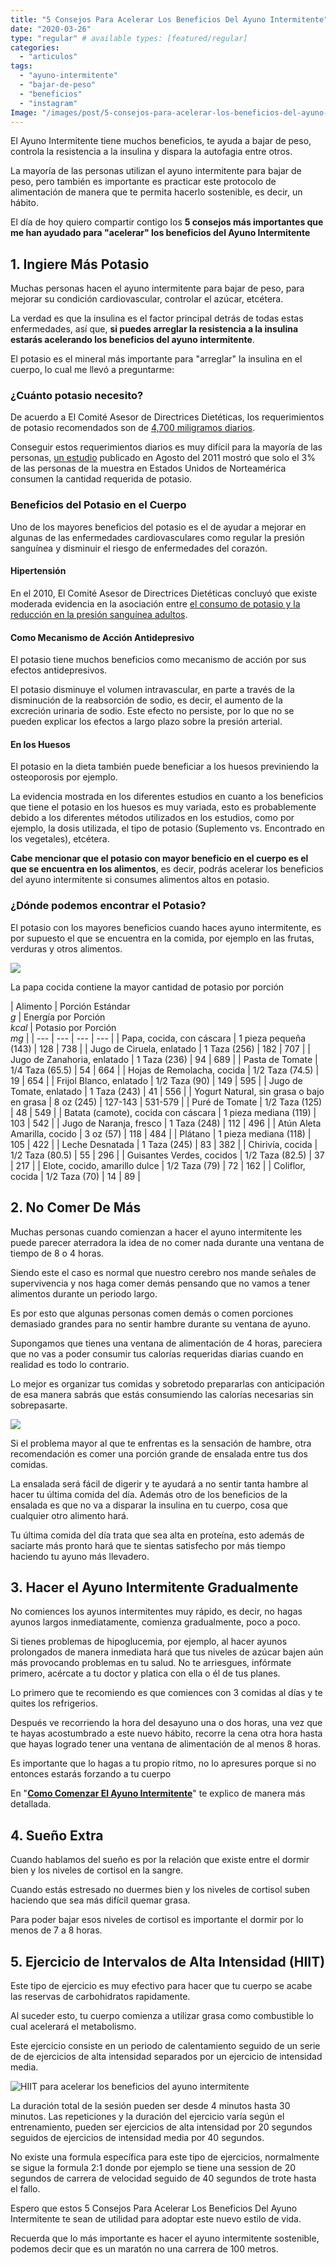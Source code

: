 ```yaml
---
title: "5 Consejos Para Acelerar Los Beneficios Del Ayuno Intermitente"
date: "2020-03-26"
type: "regular" # available types: [featured/regular]
categories: 
  - "articulos"
tags: 
  - "ayuno-intermitente"
  - "bajar-de-peso"
  - "beneficios"
  - "instagram"
Image: "/images/post/5-consejos-para-acelerar-los-beneficios-del-ayuno-intermitente/Consejos_Para_Acelerar-min.jpg"
---
```


El Ayuno Intermitente tiene muchos beneficios, te ayuda a bajar de peso, controla la resistencia a la insulina y dispara la autofagia entre otros.

La mayoría de las personas utilizan el ayuno intermitente para bajar de peso, pero también es importante es practicar este protocolo de alimentación de manera que te permita hacerlo sostenible, es decir, un hábito.

El día de hoy quiero compartir contigo los **5 consejos más importantes que me han ayudado para "acelerar" los beneficios del Ayuno Intermitente**

## 1\. Ingiere Más Potasio

Muchas personas hacen el ayuno intermitente para bajar de peso, para mejorar su condición cardiovascular, controlar el azúcar, etcétera.

La verdad es que la insulina es el factor principal detrás de todas estas enfermedades, así que, **si puedes arreglar la resistencia a la insulina estarás acelerando los beneficios del ayuno intermitente**.

El potasio es el mineral más importante para "arreglar" la insulina en el cuerpo, lo cual me llevó a preguntarme:

### ¿Cuánto potasio necesito?

De acuerdo a El Comité Asesor de Directrices Dietéticas, los requerimientos de potasio recomendados son de [4,700 miligramos diarios](https://www.ncbi.nlm.nih.gov/pmc/articles/PMC3650509/).

Conseguir estos requerimientos diarios es muy difícil para la mayoría de las personas, [un estudio](https://www.ncbi.nlm.nih.gov/pmc/articles/PMC3174857/) publicado en Agosto del 2011 mostró que solo el 3% de las personas de la muestra en Estados Unidos de Norteamérica consumen la cantidad requerida de potasio.

### Beneficios del Potasio en el Cuerpo

Uno de los mayores beneficios del potasio es el de ayudar a mejorar en algunas de las enfermedades cardiovasculares como regular la presión sanguínea y disminuir el riesgo de enfermedades del corazón.

#### Hipertensión

En el 2010, El Comité Asesor de Directrices Dietéticas concluyó que existe moderada evidencia en la asociación entre [el consumo de potasio y la reducción en la presión sanguínea adultos](https://www.ncbi.nlm.nih.gov/pubmed/21403995/).

#### Como Mecanismo de Acción Antidepresivo

El potasio tiene muchos beneficios como mecanismo de acción por sus efectos antidepresivos.

El potasio disminuye el volumen intravascular, en parte a través de la disminución de la reabsorción de sodio, es decir, el aumento de la excreción urinaria de sodio. Este efecto no persiste, por lo que no se pueden explicar los efectos a largo plazo sobre la presión arterial.

#### En los Huesos

El potasio en la dieta también puede beneficiar a los huesos previniendo la osteoporosis por ejemplo.

La evidencia mostrada en los diferentes estudios en cuanto a los beneficios que tiene el potasio en los huesos es muy variada, esto es probablemente debido a los diferentes métodos utilizados en los estudios, como por ejemplo, la dosis utilizada, el tipo de potasio (Suplemento vs. Encontrado en los vegetales), etcétera.

**Cabe mencionar que el potasio con mayor beneficio en el cuerpo es el que se encuentra en los alimentos**, es decir, podrás acelerar los beneficios del ayuno intermitente si consumes alimentos altos en potasio.

### ¿Dónde podemos encontrar el Potasio?

El potasio con los mayores beneficios cuando haces ayuno intermitente, es por supuesto el que se encuentra en la comida, por ejemplo en las frutas, verduras y otros alimentos.

![](images/Papas-min-768x511.jpg)

La papa cocida contiene la mayor cantidad de potasio por porción

| Alimento | Porción Estándar  
_g_ | Energía por Porción  
_kcal_ | Potasio por Porción  
_mg_ |
| --- | --- | --- | --- |
| Papa, cocida, con cáscara | 1 pieza pequeña (143) | 128 | 738 |
| Jugo de Ciruela, enlatado | 1 Taza (256) | 182 | 707 |
| Jugo de Zanahoria, enlatado | 1 Taza (236) | 94 | 689 |
| Pasta de Tomate | 1/4 Taza (65.5) | 54 | 664 |
| Hojas de Remolacha, cocida | 1/2 Taza (74.5) | 19 | 654 |
| Frijol Blanco, enlatado | 1/2 Taza (90) | 149 | 595 |
| Jugo de Tomate, enlatado | 1 Taza (243) | 41 | 556 |
| Yogurt Natural, sin grasa o bajo en grasa | 8 oz (245) | 127-143 | 531-579 |
| Puré de Tomate | 1/2 Taza (125) | 48 | 549 |
| Batata (camote), cocida con cáscara | 1 pieza mediana (119) | 103 | 542 |
| Jugo de Naranja, fresco | 1 Taza (248) | 112 | 496 |
| Atún Aleta Amarilla, cocido | 3 oz (57) | 118 | 484 |
| Plátano | 1 pieza mediana (118) | 105 | 422 |
| Leche Desnatada | 1 Taza (245) | 83 | 382 |
| Chirivía, cocida | 1/2 Taza (80.5) | 55 | 296 |
| Guisantes Verdes, cocidos | 1/2 Taza (82.5) | 37 | 217 |
| Elote, cocido, amarillo dulce | 1/2 Taza (79) | 72 | 162 |
| Coliflor, cocida | 1/2 Taza (70) | 14 | 89 |

## 2\. No Comer De Más

Muchas personas cuando comienzan a hacer el ayuno intermitente les puede parecer aterradora la idea de no comer nada durante una ventana de tiempo de 8 o 4 horas.

Siendo este el caso es normal que nuestro cerebro nos mande señales de supervivencia y nos haga comer demás pensando que no vamos a tener alimentos durante un periodo largo.

Es por esto que algunas personas comen demás o comen porciones demasiado grandes para no sentir hambre durante su ventana de ayuno.

Supongamos que tienes una ventana de alimentación de 4 horas, pareciera que no vas a poder consumir tus calorías requeridas diarias cuando en realidad es todo lo contrario.

Lo mejor es organizar tus comidas y sobretodo prepararlas con anticipación de esa manera sabrás que estás consumiendo las calorías necesarias sin sobrepasarte.

![](images/Errores-ayuno-intermitente-768x324.jpg)

Si el problema mayor al que te enfrentas es la sensación de hambre, otra recomendación es comer una porción grande de ensalada entre tus dos comidas.

La ensalada será fácil de digerir y te ayudará a no sentir tanta hambre al hacer tu última comida del día. Además otro de los beneficios de la ensalada es que no va a disparar la insulina en tu cuerpo, cosa que cualquier otro alimento hará.

Tu última comida del día trata que sea alta en proteína, esto además de saciarte más pronto hará que te sientas satisfecho por más tiempo haciendo tu ayuno más llevadero.

## 3\. Hacer el Ayuno Intermitente Gradualmente

No comiences los ayunos intermitentes muy rápido, es decir, no hagas ayunos largos inmediatamente, comienza gradualmente, poco a poco.

Si tienes problemas de hipoglucemia, por ejemplo, al hacer ayunos prolongados de manera inmediata hará que tus niveles de azúcar bajen aún más provocando problemas en tu salud. No te arriesgues, infórmate primero, acércate a tu doctor y platica con ella o él de tus planes.

Lo primero que te recomiendo es que comiences con 3 comidas al días y te quites los refrigerios.

Después ve recorriendo la hora del desayuno una o dos horas, una vez que te hayas acostumbrado a este nuevo hábito, recorre la cena otra hora hasta que hayas logrado tener una ventana de alimentación de al menos 8 horas.

Es importante que lo hagas a tu propio ritmo, no lo apresures porque si no entonces estarás forzando a tu cuerpo

En "**[Como Comenzar El Ayuno Intermitente](https://ayunointermitente.blog/como-comenzar-el-ayuno-intermitente-2/)**" te explico de manera más detallada.

## 4\. Sueño Extra

Cuando hablamos del sueño es por la relación que existe entre el dormir bien y los niveles de cortisol en la sangre.

Cuando estás estresado no duermes bien y los niveles de cortisol suben haciendo que sea más difícil quemar grasa.

Para poder bajar esos niveles de cortisol es importante el dormir por lo menos de 7 a 8 horas.

## 5\. Ejercicio de Intervalos de Alta Intensidad (HIIT)

Este tipo de ejercicio es muy efectivo para hacer que tu cuerpo se acabe las reservas de carbohidratos rapidamente.

Al suceder esto, tu cuerpo comienza a utilizar grasa como combustible lo cual acelerará el metabolismo.

Este ejercicio consiste en un periodo de calentamiento seguido de un serie de de ejercicios de alta intensidad separados por un ejercicio de intensidad media.

![HIIT para acelerar los beneficios del ayuno intermitente](images/HIIT_Para_Acelerar_Los_Beneficios_Del_Ayuno_Initermitente-min-768x512.jpg)

La duración total de la sesión pueden ser desde 4 minutos hasta 30 minutos. Las repeticiones y la duración del ejercicio varía según el entrenamiento, pueden ser ejercicios de alta intensidad por 20 segundos seguidos de ejercicios de intensidad media por 40 segundos.

No existe una formula específica para este tipo de ejercicios, normalmente se sigue la formula 2:1 donde por ejemplo se tiene una session de 20 segundos de carrera de velocidad seguido de 40 segundos de trote hasta el fallo.

Espero que estos 5 Consejos Para Acelerar Los Beneficios Del Ayuno Intermitente te sean de utilidad para adoptar este nuevo estilo de vida.

Recuerda que lo más importante es hacer el ayuno intermitente sostenible, podemos decir que es un maratón no una carrera de 100 metros.
